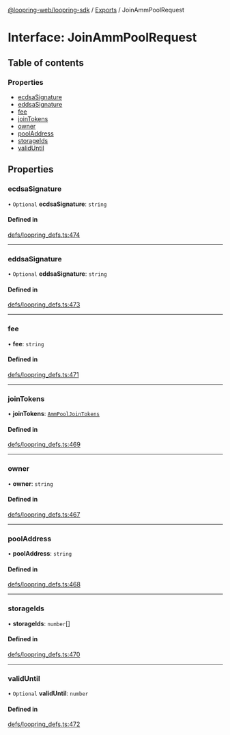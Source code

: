 [@loopring-web/loopring-sdk](../README.md) / [Exports](../modules.md) / JoinAmmPoolRequest

# Interface: JoinAmmPoolRequest

## Table of contents

### Properties

- [ecdsaSignature](JoinAmmPoolRequest.md#ecdsasignature)
- [eddsaSignature](JoinAmmPoolRequest.md#eddsasignature)
- [fee](JoinAmmPoolRequest.md#fee)
- [joinTokens](JoinAmmPoolRequest.md#jointokens)
- [owner](JoinAmmPoolRequest.md#owner)
- [poolAddress](JoinAmmPoolRequest.md#pooladdress)
- [storageIds](JoinAmmPoolRequest.md#storageids)
- [validUntil](JoinAmmPoolRequest.md#validuntil)

## Properties

### ecdsaSignature

• `Optional` **ecdsaSignature**: `string`

#### Defined in

[defs/loopring_defs.ts:474](https://github.com/Loopring/loopring_sdk/blob/18accaa/src/defs/loopring_defs.ts#L474)

___

### eddsaSignature

• `Optional` **eddsaSignature**: `string`

#### Defined in

[defs/loopring_defs.ts:473](https://github.com/Loopring/loopring_sdk/blob/18accaa/src/defs/loopring_defs.ts#L473)

___

### fee

• **fee**: `string`

#### Defined in

[defs/loopring_defs.ts:471](https://github.com/Loopring/loopring_sdk/blob/18accaa/src/defs/loopring_defs.ts#L471)

___

### joinTokens

• **joinTokens**: [`AmmPoolJoinTokens`](AmmPoolJoinTokens.md)

#### Defined in

[defs/loopring_defs.ts:469](https://github.com/Loopring/loopring_sdk/blob/18accaa/src/defs/loopring_defs.ts#L469)

___

### owner

• **owner**: `string`

#### Defined in

[defs/loopring_defs.ts:467](https://github.com/Loopring/loopring_sdk/blob/18accaa/src/defs/loopring_defs.ts#L467)

___

### poolAddress

• **poolAddress**: `string`

#### Defined in

[defs/loopring_defs.ts:468](https://github.com/Loopring/loopring_sdk/blob/18accaa/src/defs/loopring_defs.ts#L468)

___

### storageIds

• **storageIds**: `number`[]

#### Defined in

[defs/loopring_defs.ts:470](https://github.com/Loopring/loopring_sdk/blob/18accaa/src/defs/loopring_defs.ts#L470)

___

### validUntil

• `Optional` **validUntil**: `number`

#### Defined in

[defs/loopring_defs.ts:472](https://github.com/Loopring/loopring_sdk/blob/18accaa/src/defs/loopring_defs.ts#L472)
